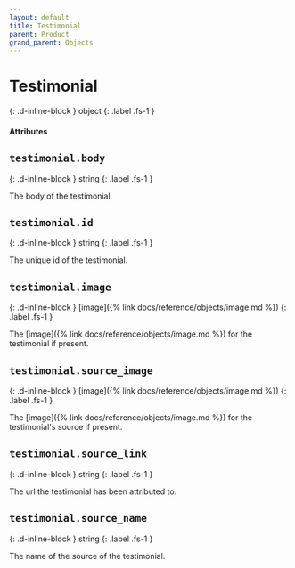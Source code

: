 ```yaml
---
layout: default
title: Testimonial
parent: Product
grand_parent: Objects
---
```


# Testimonial
{: .d-inline-block }
object
{: .label .fs-1 }

#### Attributes

## `testimonial.body`
{: .d-inline-block }
string
{: .label .fs-1 }

The body of the testimonial.

## `testimonial.id`
{: .d-inline-block }
string
{: .label .fs-1 }

The unique id of the testimonial.

## `testimonial.image`
{: .d-inline-block }
[image]({% link docs/reference/objects/image.md %})
{: .label .fs-1 }

The [image]({% link docs/reference/objects/image.md %}) for the testimonial if present.

## `testimonial.source_image`
{: .d-inline-block }
[image]({% link docs/reference/objects/image.md %})
{: .label .fs-1 }

The [image]({% link docs/reference/objects/image.md %}) for the testimonial's source if present.

## `testimonial.source_link`
{: .d-inline-block }
string
{: .label .fs-1 }

The url the testimonial has been attributed to.

## `testimonial.source_name`
{: .d-inline-block }
string
{: .label .fs-1 }

The name of the source of the testimonial.
